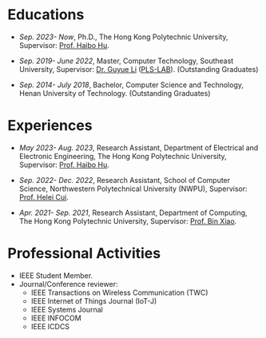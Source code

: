
# Educations
- *Sep. 2023- Now*, Ph.D., The Hong Kong Polytechnic University, Supervisor: [Prof. Haibo Hu](https://haibohu.org/).

- *Sep. 2019- June 2022*, Master, Computer Technology, Southeast University, Supervisor: [Dr. Guyue Li](https://www.researchgate.net/profile/Li-Guyue) ([PLS-LAB](https://sunyl1123.github.io/6102laboratory.github.io/)). (Outstanding Graduates)

- *Sep. 2014- July 2018*, Bachelor, Computer Science and Technology, Henan University of Technology. (Outstanding Graduates)


# Experiences
- *May 2023- Aug. 2023*, Research Assistant, Department of Electrical and Electronic Engineering, The Hong Kong Polytechnic University, Supervisor: [Prof. Haibo Hu](https://haibohu.org/).

- *Sep. 2022- Dec. 2022*, Research Assistant, School of Computer Science, Northwestern Polytechnical University (NWPU), Supervisor: [Prof. Helei Cui](https://helei.pro/).

- *Apr. 2021- Sep. 2021*, Research Assistant, Department of Computing, The Hong Kong Polytechnic University, Supervisor: [Prof. Bin Xiao](https://www4.comp.polyu.edu.hk/~csbxiao/).

# Professional Activities
- IEEE Student Member.
- Journal/Conference reviewer: 
  - IEEE Transactions on Wireless Communication (TWC)
  - IEEE Internet of Things Journal (IoT-J)
  - IEEE Systems Journal
  - IEEE INFOCOM
  - IEEE ICDCS
